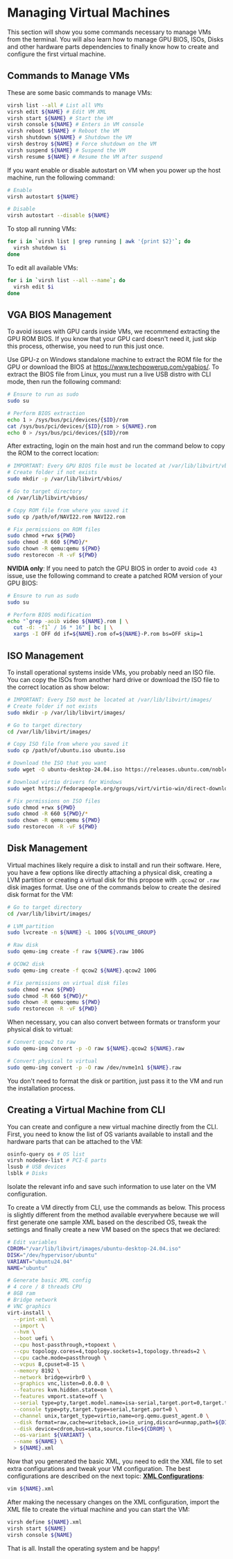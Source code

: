 # Managing Virtual Machines

This section will show you some commands necessary to manage VMs from the terminal. You will also learn how to manage GPU BIOS, ISOs, Disks and other hardware parts dependencies to finally know how to create and configure the first virtual machine.

## Commands to Manage VMs

These are some basic commands to manage VMs:

```bash
virsh list --all # List all VMs
virsh edit ${NAME} # Edit VM XML
virsh start ${NAME} # Start the VM
virsh console ${NAME} # Enters in VM console
virsh reboot ${NAME} # Reboot the VM
virsh shutdown ${NAME} # Shutdown the VM
virsh destroy ${NAME} # Force shutdown on the VM
virsh suspend ${NAME} # Suspend the VM
virsh resume ${NAME} # Resume the VM after suspend
```

If you want enable or disable autostart on VM when you power up the host machine, run the following command:

```bash
# Enable
virsh autostart ${NAME}

# Disable
virsh autostart --disable ${NAME}
```

To stop all running VMs:

```bash
for i in `virsh list | grep running | awk '{print $2}'`; do
  virsh shutdown $i
done
```

To edit all available VMs:

```bash
for i in `virsh list --all --name`; do
  virsh edit $i
done
```

## VGA BIOS Management

To avoid issues with GPU cards inside VMs, we recommend extracting the GPU ROM BIOS. If you know that your GPU card doesn't need it, just skip this process, otherwise, you need to run this just once.

Use GPU-z on Windows standalone machine to extract the ROM file for the GPU or download the BIOS at <https://www.techpowerup.com/vgabios/>. To extract the BIOS file from Linux, you must run a live USB distro with CLI mode, then run the following command:

```bash
# Ensure to run as sudo
sudo su

# Perform BIOS extraction
echo 1 > /sys/bus/pci/devices/{$ID}/rom
cat /sys/bus/pci/devices/{$ID}/rom > ${NAME}.rom
echo 0 > /sys/bus/pci/devices/{$ID}/rom
```

After extracting, login on the main host and run the command below to copy the ROM to the correct location:

```bash
# IMPORTANT: Every GPU BIOS file must be located at /var/lib/libvirt/vbios/
# Create folder if not exists
sudo mkdir -p /var/lib/libvirt/vbios/

# Go to target directory
cd /var/lib/libvirt/vbios/

# Copy ROM file from where you saved it
sudo cp /path/of/NAVI22.rom NAVI22.rom

# Fix permissions on ROM files
sudo chmod +rwx ${PWD}
sudo chmod -R 660 ${PWD}/*
sudo chown -R qemu:qemu ${PWD}
sudo restorecon -R -vF ${PWD}
```

**NVIDIA only**: If you need to patch the GPU BIOS in order to avoid ``code 43`` issue, use the following command to create a patched ROM version of your GPU BIOS:

```bash
# Ensure to run as sudo
sudo su

# Perform BIOS modification
echo "`grep -aoib video ${NAME}.rom | \
  cut -d: -f1` / 16 * 16" | bc | \
  xargs -I OFF dd if=${NAME}.rom of=${NAME}-P.rom bs=OFF skip=1
```

## ISO Management

To install operational systems inside VMs, you probably need an ISO file. You can copy the ISOs from another hard drive or download the ISO file to the correct location as show below:

```bash
# IMPORTANT: Every ISO must be located at /var/lib/libvirt/images/
# Create folder if not exists
sudo mkdir -p /var/lib/libvirt/images/

# Go to target directory
cd /var/lib/libvirt/images/

# Copy ISO file from where you saved it
sudo cp /path/of/ubuntu.iso ubuntu.iso

# Download the ISO that you want
sudo wget -O ubuntu-desktop-24.04.iso https://releases.ubuntu.com/noble/ubuntu-24.04-desktop-amd64.iso

# Download virtio drivers for Windows
sudo wget https://fedorapeople.org/groups/virt/virtio-win/direct-downloads/latest-virtio/virtio-win.iso

# Fix permissions on ISO files
sudo chmod +rwx ${PWD}
sudo chmod -R 660 ${PWD}/*
sudo chown -R qemu:qemu ${PWD}
sudo restorecon -R -vF ${PWD}
```

## Disk Management

Virtual machines likely require a disk to install and run their software. Here, you have a few options like directly attaching a physical disk, creating a LVM partition or creating a virtual disk for this propose with ``.qcow2`` or ``.raw`` disk images format. Use one of the commands below to create the desired disk format for the VM:

```bash
# Go to target directory
cd /var/lib/libvirt/images/

# LVM partition
sudo lvcreate -n ${NAME} -L 100G ${VOLUME_GROUP}

# Raw disk
sudo qemu-img create -f raw ${NAME}.raw 100G

# QCOW2 disk
sudo qemu-img create -f qcow2 ${NAME}.qcow2 100G

# Fix permissions on virtual disk files
sudo chmod +rwx ${PWD}
sudo chmod -R 660 ${PWD}/*
sudo chown -R qemu:qemu ${PWD}
sudo restorecon -R -vF ${PWD}
```

When necessary, you can also convert between formats or transform your physical disk to virtual:

```bash
# Convert qcow2 to raw
sudo qemu-img convert -p -O raw ${NAME}.qcow2 ${NAME}.raw

# Convert physical to virtual
sudo qemu-img convert -p -O raw /dev/nvme1n1 ${NAME}.raw
```

You don't need to format the disk or partition, just pass it to the VM and run the installation process.

## Creating a Virtual Machine from CLI

You can create and configure a new virtual machine directly from the CLI. First, you need to know the list of OS variants available to install and the hardware parts that can be attached to the VM:

```bash
osinfo-query os # OS list
virsh nodedev-list # PCI-E parts
lsusb # USB devices
lsblk # Disks
```

Isolate the relevant info and save such information to use later on the VM configuration.

To create a VM directly from CLI, use the commands as below. This process is slightly different from the method available everywhere because we will first generate one sample XML based on the described OS, tweak the settings and finally create a new VM based on the specs that we declared:

```bash
# Edit variables
CDROM="/var/lib/libvirt/images/ubuntu-desktop-24.04.iso"
DISK="/dev/hypervisor/ubuntu"
VARIANT="ubuntu24.04"
NAME="ubuntu"

# Generate basic XML config
# 4 core / 8 threads CPU
# 8GB ram
# Bridge network
# VNC graphics
virt-install \
  --print-xml \
  --import \
  --hvm \
  --boot uefi \
  --cpu host-passthrough,+topoext \
  --cpu topology.cores=4,topology.sockets=1,topology.threads=2 \
  --cpu cache.mode=passthrough \
  --vcpus 8,cpuset=8-15 \
  --memory 8192 \
  --network bridge=virbr0 \
  --graphics vnc,listen=0.0.0.0 \
  --features kvm.hidden.state=on \
  --features vmport.state=off \
  --serial type=pty,target.model.name=isa-serial,target.port=0,target.type=isa-serial \
  --console type=pty,target.type=serial,target.port=0 \
  --channel unix,target_type=virtio,name=org.qemu.guest_agent.0 \
  --disk format=raw,cache=writeback,io=io_uring,discard=unmap,path=${DISK} \
  --disk device=cdrom,bus=sata,source.file=${CDROM} \
  --os-variant ${VARIANT} \
  --name ${NAME} \
  > ${NAME}.xml
```

Now that you generated the basic XML, you need to edit the XML file to set extra configurations and tweak your VM configuration. The best configurations are described on the next topic: **[XML Configurations](05%20-%20XML%20Configurations.md)**:

```bash
vim ${NAME}.xml
```

After making the necessary changes on the XML configuration, import the XML file to create the virtual machine and you can start the VM:

```bash
virsh define ${NAME}.xml
virsh start ${NAME}
virsh console ${NAME}
```

That is all. Install the operating system and be happy!